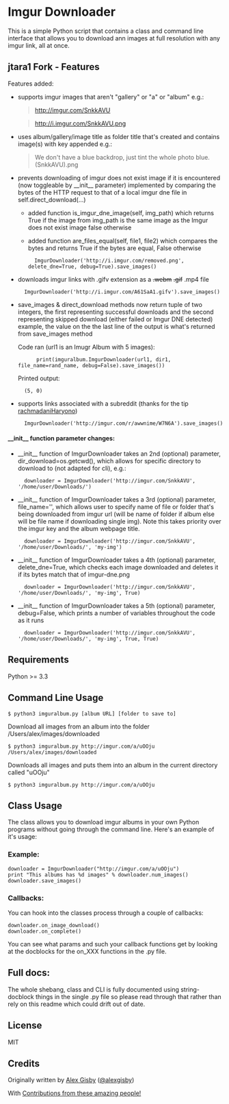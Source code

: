 # Imgur Downloader

This is a simple Python script that contains a class and command line interface that
allows you to download ann images at full resolution with any imgur link, all at once.

## jtara1 Fork - Features
Features added:

* supports imgur images that aren't "gallery" or "a" or "album" e.g.:

    >http://imgur.com/SnkkAVU

    >http://i.imgur.com/SnkkAVU.png

* uses album/gallery/image title as folder title that's created and contains image(s) with key appended e.g.:

    >We don't have a blue backdrop, just tint the whole photo blue. (SnkkAVU).png

* prevents downloading of imgur does not exist image if it is encountered (now toggleable by \_\_init\_\_ parameter) implemented by comparing the bytes of the HTTP request to that of a local imgur dne file in  self.direct_download(...)

    * added function is\_imgur\_dne\_image(self, img\_path) which returns True if the image from img\_path is the same image as the Imgur does not exist image false otherwise

    * added function are\_files\_equal(self, file1, file2) which compares the bytes and returns True if the bytes are equal, False otherwise

            ImgurDownloader('http://i.imgur.com/removed.png', delete_dne=True, debug=True).save_images()

* downloads imgur links with .gifv extension as a
~~.webm~~ ~~.gif~~ .mp4 file

        ImgurDownloader('http://i.imgur.com/A61SaA1.gifv').save_images()

* save_images & direct_download methods now return tuple of two integers, the first representing successful downloads and the second representing skipped download (either failed or Imgur DNE detected) example, the value on the the last line of the output is what's returned from save_images method

    Code ran (url1 is an Imugr Album with 5 images):

            print(imguralbum.ImgurDownloader(url1, dir1, file_name=rand_name, debug=False).save_images())

    Printed output:

        (5, 0)

* supports links associated with a subreddit (thanks for the tip [rachmadaniHaryono](https://github.com/rachmadaniHaryono))

        ImgurDownloader('http://imgur.com/r/awwnime/W7N6A').save_images()

#### \_\_init\_\_ function parameter changes:

* \_\_init\_\_ function of ImgurDownloader takes an 2nd (optional) parameter, dir_download=os.getcwd(), which allows for specific directory to download to (not adapted for cli), e.g.:

        downloader = ImgurDownloader('http://imgur.com/SnkkAVU', '/home/user/Downloads/')

* \_\_init\_\_ function of ImgurDownloader takes a 3rd (optional) parameter, file_name='', which allows user to specify name of file or folder that's being downloaded from imgur url (will be name of folder if album else will be file name if downloading single img). Note this takes priority over the imgur key and the album webpage title.

        downloader = ImgurDownloader('http://imgur.com/SnkkAVU', '/home/user/Downloads/', 'my-img')

* \_\_init\_\_ function of ImgurDownloader takes a 4th (optional) parameter, delete_dne=True, which checks each
image downloaded and deletes it if its bytes match that of imgur-dne.png

        downloader = ImgurDownloader('http://imgur.com/SnkkAVU', '/home/user/Downloads/', 'my-img', True)

* \_\_init\_\_ function of ImgurDownloader takes a 5th (optional) parameter, debug=False, which prints a number of variables throughout the code as it runs

        downloader = ImgurDownloader('http://imgur.com/SnkkAVU', '/home/user/Downloads/', 'my-img', True, True)


## Requirements

Python >= 3.3

## Command Line Usage

	$ python3 imguralbum.py [album URL] [folder to save to]

Download all images from an album into the folder /Users/alex/images/downloaded

	$ python3 imguralbum.py http://imgur.com/a/uOOju /Users/alex/images/downloaded

Downloads all images and puts them into an album in the current directory called "uOOju"

	$ python3 imguralbum.py http://imgur.com/a/uOOju


## Class Usage

The class allows you to download imgur albums in your own Python programs without going
through the command line. Here's an example of it's usage:

### Example:
	downloader = ImgurDownloader("http://imgur.com/a/uOOju")
	print "This albums has %d images" % downloader.num_images()
	downloader.save_images()

### Callbacks:
You can hook into the classes process through a couple of callbacks:

	downloader.on_image_download()
	downloader.on_complete()

You can see what params and such your callback functions get by looking at the docblocks
for the on_XXX functions in the .py file.

## Full docs:

The whole shebang, class and CLI is fully documented using string-docblock things in the single .py file
so please read through that rather than rely on this readme which could drift out of date.

## License

MIT

## Credits

Originally written by [Alex Gisby](https://github.com/alexgisby) ([@alexgisby](http://twitter.com/alexgisby))

With [Contributions from these amazing people!](https://github.com/jtara1/imgur-downloader/graphs/contributors)
